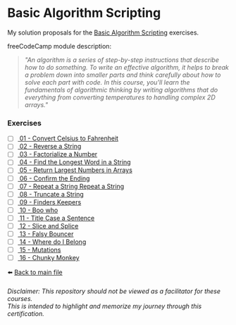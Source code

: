 # Basic Algorithm Scripting

My solution proposals for the [Basic Algorithm Scripting](https://www.freecodecamp.org/learn/javascript-algorithms-and-data-structures/#basic-algorithm-scripting)
exercises.

freeCodeCamp module description:
> *"An algorithm is a series of step-by-step instructions that describe how to do something. To write an effective algorithm, it helps to break a problem down into smaller parts and think carefully about how to solve each part with code. In this course, you'll learn the fundamentals of algorithmic thinking by writing algorithms that do everything from converting temperatures to handling complex 2D arrays."*

### Exercises

- [ ] [ 01 - Convert Celsius to Fahrenheit]()
- [ ] [ 02 - Reverse a String]()
- [ ] [ 03 - Factorialize a Number]()
- [ ] [ 04 - Find the Longest Word in a String]()
- [ ] [ 05 - Return Largest Numbers in Arrays]()
- [ ] [ 06 - Confirm the Ending]()
- [ ] [ 07 - Repeat a String Repeat a String]()
- [ ] [ 08 - Truncate a String]()
- [ ] [ 09 - Finders Keepers]()
- [ ] [ 10 - Boo who]()
- [ ] [ 11 - Title Case a Sentence]()
- [ ] [ 12 - Slice and Splice]()
- [ ] [ 13 - Falsy Bouncer]()
- [ ] [ 14 - Where do I Belong]()
- [ ] [ 15 - Mutations]()
- [ ] [ 16 - Chunky Monkey]()

⬅️ [Back to main file](../README.md)

###### Disclaimer: This repository should not be viewed as a facilitator for these courses. <br> This is intended to highlight and memorize my journey through this certification.